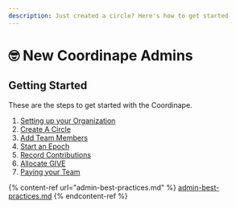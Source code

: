 ```yaml
---
description: Just created a circle? Here's how to get started
---
```


# 🤓 New Coordinape Admins

## **Getting Started**

These are the steps to get started with the Coordinape.

1. [Setting up your Organization](setting-up-your-organization.md)
2. [Create A Circle](../../circles/creating-a-circle.md)
3. [Add Team Members](../../circles/adding-team-members.md)
4. [Start an Epoch](../../epochs/create-an-epoch.md)
5. [Record Contributions](../../epochs/recording-contributions.md)
6. [Allocate GIVE](../../give/allocating-give.md)
7. [Paying your Team](../../compensation/paying-your-team/)

{% content-ref url="admin-best-practices.md" %}
[admin-best-practices.md](admin-best-practices.md)
{% endcontent-ref %}
